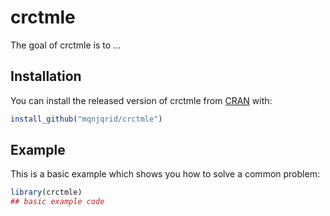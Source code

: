 
# crctmle

<!-- badges: start -->
<!-- badges: end -->

The goal of crctmle is to ...

## Installation

You can install the released version of crctmle from [CRAN](https://CRAN.R-project.org) with:

``` r
install_github("mqnjqrid/crctmle")
```

## Example

This is a basic example which shows you how to solve a common problem:

``` r
library(crctmle)
## basic example code
```


